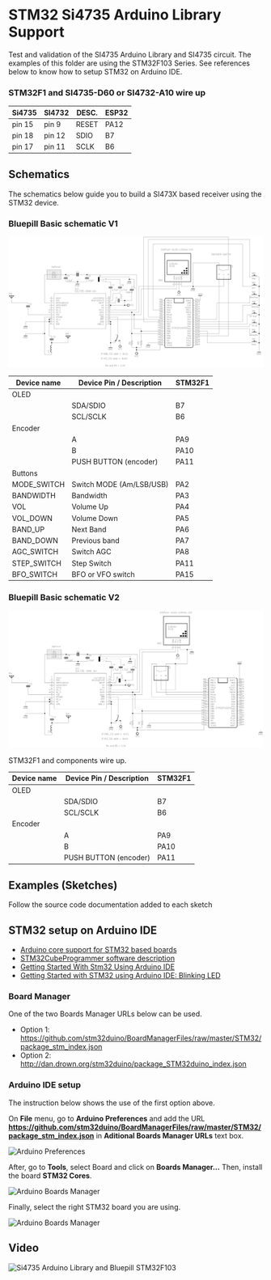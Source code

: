 # STM32 Si4735 Arduino Library Support 

Test and validation of the SI4735 Arduino Library and SI4735 circuit.
The examples of this folder are using the STM32F103 Series. See references below to know how to setup STM32 on Arduino IDE. 


### STM32F1 and SI4735-D60 or SI4732-A10 wire up


| Si4735  | SI4732   | DESC.  | ESP32    | 
|---------| -------- |--------|----------|
| pin 15  |  pin 9   | RESET  |   PA12   |  
| pin 18  |  pin 12  | SDIO   |   B7     |
| pin 17  |  pin 11  | SCLK   |   B6     |


## Schematics

The schematics below guide you to build a SI473X based receiver using the STM32 device. 


###  Bluepill Basic schematic V1

![Bluepill Basic schematic V1](../../extras/images/schematic_bluepill_basic.png)



  | Device name   | Device Pin / Description |  STM32F1|
  | --------------| -------------------------| --------|
  | OLED          |                          |         |
  |               | SDA/SDIO                 |  B7     | 
  |               | SCL/SCLK                 |  B6     | 
  | Encoder       |                          |         |
  |               | A                        |  PA9    |
  |               | B                        |  PA10   |
  |               | PUSH BUTTON (encoder)    |  PA11   |
  | Buttons       |                          |         |
  |   MODE_SWITCH | Switch MODE (Am/LSB/USB) |  PA2    |  
  |   BANDWIDTH   | Bandwidth                |  PA3    |  
  |   VOL         | Volume Up                |  PA4    |
  |   VOL_DOWN    | Volume Down              |  PA5    |
  |   BAND_UP     | Next Band                |  PA6    | 
  |   BAND_DOWN   | Previous band            |  PA7    | 
  |   AGC_SWITCH  | Switch AGC               |  PA8    | 
  |   STEP_SWITCH | Step Switch              |  PA11   | 
  |   BFO_SWITCH  | BFO or VFO switch        |  PA15   |


### Bluepill Basic schematic V2

![Bluepill Basic schematic V2](../../extras/images/schematic_bluepill_basicv2.png)


  STM32F1 and components wire up. 
  
  | Device name   | Device Pin / Description |  STM32F1 |
  | --------------| -------------------------| --------|
  |    OLED       |                          |         |
  |               | SDA/SDIO                 |  B7     | 
  |               | SCL/SCLK                 |  B6     | 
  |    Encoder    |                          |         |
  |               | A                        |  PA9    |
  |               | B                        |  PA10   |
  |               | PUSH BUTTON (encoder)    |  PA11   |




## Examples (Sketches)

Follow the source code documentation added to each sketch     


## STM32 setup on Arduino IDE

* [Arduino core support for STM32 based boards](https://github.com/stm32duino/Arduino_Core_STM32)
* [STM32CubeProgrammer software description](https://www.st.com/resource/en/user_manual/dm00403500-stm32cubeprogrammer-software-description-stmicroelectronics.pdf)
* [Getting Started With Stm32 Using Arduino IDE](https://www.instructables.com/id/Getting-Started-With-Stm32-Using-Arduino-IDE/)
* [Getting Started with STM32 using Arduino IDE: Blinking LED](https://circuitdigest.com/microcontroller-projects/getting-started-with-stm32-development-board-stm32f103c8-using-arduino-ide)


### Board Manager 

One of the two Boards Manager URLs below can be used. 

* Option 1: https://github.com/stm32duino/BoardManagerFiles/raw/master/STM32/package_stm_index.json
* Option 2: http://dan.drown.org/stm32duino/package_STM32duino_index.json



### Arduino IDE setup 

The instruction below shows the use of the first option above.  

On __File__ menu, go to __Arduino Preferences__ and add the URL __https://github.com/stm32duino/BoardManagerFiles/raw/master/STM32/package_stm_index.json__ in __Aditional Boards Manager URLs__ text box. 

![Arduino Preferences](https://github.com/pu2clr/SI4735/blob/master/extras/images/STM32_00.png)


After, go to __Tools__, select Board and click on __Boards Manager...__ Then, install the board __STM32 Cores__. 

![Arduino Boards Manager](https://github.com/pu2clr/SI4735/blob/master/extras/images/STM32_01.png)


Finally, select the right STM32 board you are using. 

![Arduino Boards Manager](https://github.com/pu2clr/SI4735/blob/master/extras/images/STM32_02.png)



## Video

![Si4735 Arduino Library and Bluepill STM32F103 ](https://youtu.be/v4o5_lKKATc)